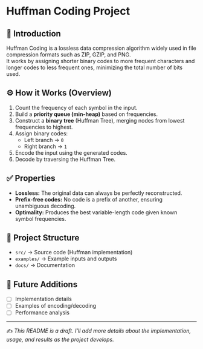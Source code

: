 # Huffman Coding Project

## 📌 Introduction

Huffman Coding is a lossless data compression algorithm widely used in file compression formats such as ZIP, GZIP, and PNG.  
It works by assigning shorter binary codes to more frequent characters and longer codes to less frequent ones, minimizing the total number of bits used.

## ⚙️ How it Works (Overview)

1. Count the frequency of each symbol in the input.
2. Build a **priority queue (min-heap)** based on frequencies.
3. Construct a **binary tree** (Huffman Tree), merging nodes from lowest frequencies to highest.
4. Assign binary codes:  
   - Left branch → `0`  
   - Right branch → `1`
5. Encode the input using the generated codes.
6. Decode by traversing the Huffman Tree.

## ✅ Properties

- **Lossless:** The original data can always be perfectly reconstructed.
- **Prefix-free codes:** No code is a prefix of another, ensuring unambiguous decoding.
- **Optimality:** Produces the best variable-length code given known symbol frequencies.

## 📂 Project Structure

- `src/` → Source code (Huffman implementation)
- `examples/` → Example inputs and outputs
- `docs/` → Documentation

## 🚀 Future Additions

- [ ] Implementation details  
- [ ] Examples of encoding/decoding  
- [ ] Performance analysis  

---

✍️ *This README is a draft. I’ll add more details about the implementation, usage, and results as the project develops.*
